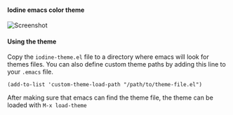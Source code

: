 
#### Iodine emacs color theme
  
![Screenshot](https://github.com/srdja/iodine-theme/blob/master/theme.png)

#### Using the theme

Copy the `iodine-theme.el` file to a directory where emacs will look for themes files. You can also define custom theme paths by adding this line to your `.emacs` file.

```elisp
(add-to-list 'custom-theme-load-path "/path/to/theme-file.el")
```
After making sure that emacs can find the theme file, the theme can be loaded with `M-x load-theme`

